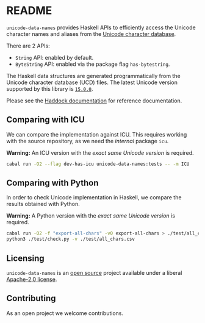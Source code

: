 # README

`unicode-data-names` provides Haskell APIs to efficiently access the Unicode
character names and aliases from the
[Unicode character database](https://www.unicode.org/ucd/).

There are 2 APIs:
- `String` API: enabled by default.
- `ByteString` API: enabled via the package flag `has-bytestring`.

The Haskell data structures are generated programmatically from the
Unicode character database (UCD) files. The latest Unicode version
supported by this library is
[`15.0.0`](https://www.unicode.org/versions/Unicode15.0.0/).

Please see the
[Haddock documentation](https://hackage.haskell.org/package/unicode-data-names)
for reference documentation.

## Comparing with ICU

We can compare the implementation against ICU. This requires working with the
source repository, as we need the _internal_ package `icu`.

__Warning:__ An ICU version with the _exact same Unicode version_ is required.

```bash
cabal run -O2 --flag dev-has-icu unicode-data-names:tests -- -m ICU
```

## Comparing with Python

In order to check Unicode implementation in Haskell, we compare the results obtained
with Python.

__Warning:__ A Python version with the _exact same Unicode version_ is required.

```bash
cabal run -O2 -f "export-all-chars" -v0 export-all-chars > ./test/all_chars.csv
python3 ./test/check.py -v ./test/all_chars.csv
```

## Licensing

`unicode-data-names` is an [open source](https://github.com/composewell/unicode-data)
project available under a liberal [Apache-2.0 license](LICENSE).

## Contributing

As an open project we welcome contributions.
